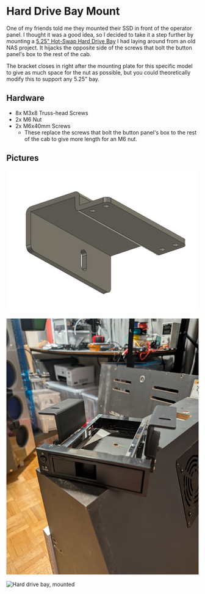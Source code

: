 # Hard Drive Bay Mount

One of my friends told me they mounted their SSD in front of the operator panel. I thought it was a good idea, so I decided to take it a step further by mounting a [5.25" Hot-Swap Hard Drive Bay](https://www.orico.cc/usmobile/product/detail/id/3645) I had laying around from an old NAS project. It hijacks the opposite side of the screws that bolt the button panel's box to the rest of the cab.

The bracket closes in right after the mounting plate for this specific model to give as much space for the nut as possible, but you could theoretically modify this to support any 5.25" bay. 

## Hardware

- 8x M3x8 Truss-head Screws
- 2x M6 Nut
- 2x M6x40mm Screws
  - These replace the screws that bolt the button panel's box to the rest of the cab to give more length for an M6 nut.

## Pictures

![Fusion 360 screenshot](/pictures/hard-drive-bay-mount/screenshot.png)

![Hard drive bay, unmounted](/pictures/hard-drive-bay-mount/unmounted.jpg)

![Hard drive bay, mounted](/pictures/hard-drive-bay-mount/mounted.jpg)